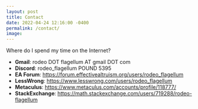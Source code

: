 ```yaml
---
layout: post
title: Contact
date: 2022-04-24 12:16:00 -0400
permalink: /contact/
image:
---
```


Where do I spend my time on the Internet?

- __Gmail__: rodeo DOT flagellum AT gmail DOT com
- __Discord__: rodeo_flagellum POUND 5395
- __EA Forum__: <https://forum.effectivealtruism.org/users/rodeo_flagellum>
- __LessWrong__: <https://www.lesswrong.com/users/rodeo_flagellum>
- __Metaculus__: <https://www.metaculus.com/accounts/profile/118777/>
- __StackExchange__: <https://math.stackexchange.com/users/719288/rodeo-flagellum>
